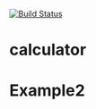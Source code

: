 [![Build Status](https://travis-ci.org/gladcolor/calculator-1.svg?branch=master)](https://travis-ci.org/gladcolor/calculator-1)

# calculator

# Example2
